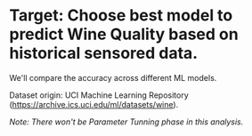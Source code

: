 
# Target: Choose best model to predict Wine Quality based on historical sensored data.

We'll compare the accuracy across different ML models. 

Dataset origin: UCI Machine Learning Repository (https://archive.ics.uci.edu/ml/datasets/wine). 

*Note: There won't be Parameter Tunning phase in this analysis.*
